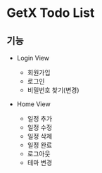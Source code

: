 # GetX Todo List

## 기능

- Login View
   - 회원가입
   - 로그인
   - 비밀번호 찾기(변경)

- Home View
   - 일정 추가
   - 일정 수정
   - 일정 삭제
   - 일정 완료
   - 로그아웃
   - 테마 변경
